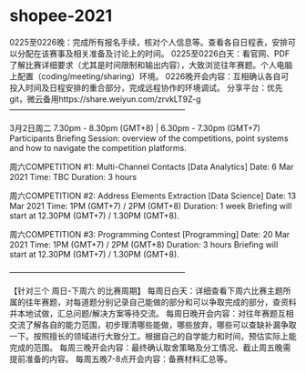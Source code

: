 # shopee-2021

0225至0226晚：完成所有报名手续，核对个人信息等。查看各自日程表，安排可以分配在该赛事及相关准备及讨论上的时间。
0225至0226白天：看官网、PDF了解比赛详细要求（尤其是时间限制和输出内容），大致浏览往年赛题。个人电脑上配置（coding/meeting/sharing）环境。
0226晚开会内容：互相确认各自可投入时间及日程安排的重合部分，完成远程协作的环境调试。
分享平台：优先git，微云备用https://share.weiyun.com/zrvkLT9Z-g
——————————————————————

3月2日周二 7.30pm - 8.30pm (GMT+8) | 6.30pm - 7.30pm (GMT+7)
Participants Briefing Session: overview of the competitions, point systems and how to navigate the competition platforms.

周六COMPETITION #1: Multi-Channel Contacts
[Data Analytics]
Date: 6 Mar 2021
Time: TBC
Duration: 3 hours

周六COMPETITION #2: Address Elements Extraction
[Data Science]
Date: 13 Mar 2021
Time: 1PM (GMT+7) / 2PM (GMT+8)
Duration: 1 week
Briefing will start at 12.30PM (GMT+7) / 1.30PM (GMT+8).

周六COMPETITION #3: Programming Contest
[Programming]
Date: 20 Mar 2021
Time: 1PM (GMT+7) / 2PM (GMT+8)
Duration: 3 hours
Briefing will start at 12.30PM (GMT+7) / 1.30PM (GMT+8).

——————————————————————

【针对三个 周日-下周六 的比赛周期】
每周日白天：详细查看下周六比赛主题所属的往年赛题，对每道题分别记录自己能做的部分和可以争取完成的部分，查资料并本地试做，汇总问题/解决方案等待交流。
每周日晚开会内容：对往年赛题互相交流了解各自的能力范围，初步理清哪些能做，哪些放弃，哪些可以查缺补漏争取一下。按照擅长的领域进行大致分工。根据自己的自学能力和时间，预估实际上能完成的范围。
每周三晚开会内容：最终确认取舍策略及分工情况、截止周五晚需提前准备的内容。
每周五晚7-8点开会内容：备赛材料汇总等。
